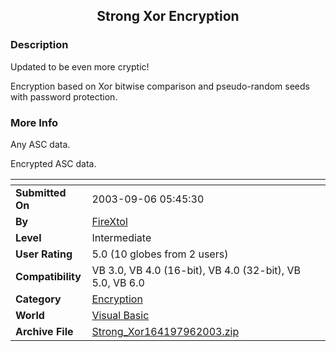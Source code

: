﻿<div align="center">

## Strong Xor Encryption


</div>

### Description

Updated to be even more cryptic!

Encryption based on Xor bitwise comparison and pseudo-random seeds with password protection.
 
### More Info
 
Any ASC data.

Encrypted ASC data.


<span>             |<span>
---                |---
**Submitted On**   |2003-09-06 05:45:30
**By**             |[FireXtol](https://github.com/Planet-Source-Code/PSCIndex/blob/master/ByAuthor/firextol.md)
**Level**          |Intermediate
**User Rating**    |5.0 (10 globes from 2 users)
**Compatibility**  |VB 3\.0, VB 4\.0 \(16\-bit\), VB 4\.0 \(32\-bit\), VB 5\.0, VB 6\.0
**Category**       |[Encryption](https://github.com/Planet-Source-Code/PSCIndex/blob/master/ByCategory/encryption__1-48.md)
**World**          |[Visual Basic](https://github.com/Planet-Source-Code/PSCIndex/blob/master/ByWorld/visual-basic.md)
**Archive File**   |[Strong\_Xor164197962003\.zip](https://github.com/Planet-Source-Code/firextol-strong-xor-encryption__1-47492/archive/master.zip)








